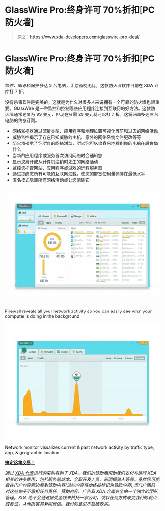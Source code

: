# GlassWire Pro:终身许可 70%折扣[PC 防火墙]

> 原文：<https://www.xda-developers.com/glasswire-pro-deal/>

# GlassWire Pro:终身许可 70%折扣[PC 防火墙]

监控、跟踪和保护多达 3 台电脑，让您高枕无忧。这款防火墙软件目前在 XDA 仓库打 7 折。

没有杀毒软件是完美的。这就是为什么对很多人来说拥有一个可靠的防火墙也很重要。GlassWire 是一种监控和控制哪些应用程序连接到互联网的好方法。这款防火墙通常定价为 99 美元，但现在只需 29 美元就可以打 7 折。这将涵盖多达三台电脑的终身订阅。

*   网络监视器通过流量类型、应用程序和地理位置可视化当前和过去的网络活动
*   威胁监控揭示了存在已知威胁的主机、意外的网络系统文件更改等等
*   防火墙揭示了你所有的网络活动，所以你可以很容易地看到你的电脑在后台做什么
*   当新的应用程序或服务首次访问网络时会通知您
*   显示您离开或从计算机注销时发生的网络活动
*   监控您托管网站、应用程序或游戏的远程服务器
*   通过提醒您所有可能的互联网过载，使您的带宽使用量保持在最低水平
*   匿名模式隐藏所有网络活动或让您清除它

 <picture>![](img/da5002b3aae9b53e288e150f19300fe1.png)</picture> 

Firewall reveals all your network activity so you can easily see what your computer is doing in the background

 <picture>![](img/ae3ec900586250bac7e69bac27c75275.png)</picture> 

Network monitor visualizes current & past network activity by traffic type, app, & geographic location

[**搞定这笔交易！**](https://depot.xda-developers.com/sales/glasswire-pro-lifetime-license?utm_source=xda-developers.com&utm_medium=referral&utm_campaign=glasswire-pro-lifetime-license_042117&utm_term=scsf-223609)

*通过 [XDA 仓库](https://depot.xda-developers.com/)进行的采购有利于 XDA。我们的赞助商帮助我们支付与运行 XDA 相关的许多费用，包括服务器成本、全职开发人员、新闻撰稿人等等。虽然您可能会在门户内容旁边看到赞助内容(这些内容将始终被标记为赞助内容),但门户团队对这些帖子不承担任何责任。赞助内容、广告和 XDA 仓库完全由一个独立的团队管理。XDA 绝不会通过接受金钱来赞扬一家公司，或以任何方式改变我们的观点或看法，从而损害其新闻诚信。我们的意见不能被收买。*